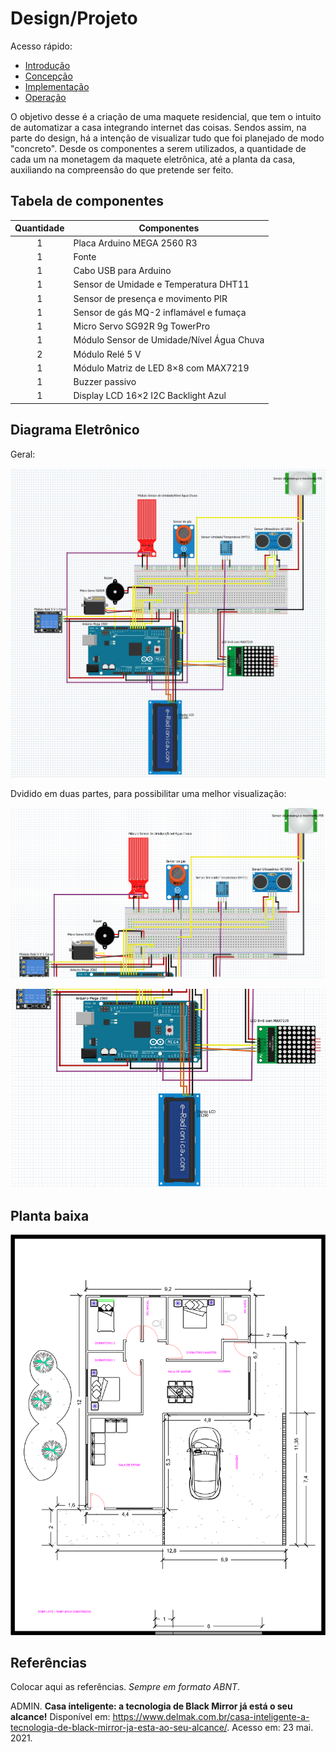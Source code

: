 # Design/Projeto

Acesso rápido: 
  - [Introdução](./introdução.md)
  - [Concepção](./concepção.md)
  - [Implementação](./implementação.md)
  - [Operação](./operação.md)


O objetivo desse é a criação de uma     maquete    residencial,    que tem o intuito de automatizar a casa integrando internet das coisas. Sendos assim, na parte do design,  há a intenção de visualizar tudo que foi planejado de modo "concreto". Desde os componentes  a serem utilizados, a quantidade de cada um na monetagem da maquete eletrônica, até a planta da casa, auxiliando na compreensão do que pretende ser feito.

## Tabela de componentes

Quantidade  | Componentes
:---------:   | ------
1           | Placa Arduino MEGA 2560 R3
1           | Fonte
1           | Cabo USB para Arduino
1           | Sensor de Umidade e Temperatura DHT11
1           | Sensor de presença e movimento PIR
1           | Sensor de gás MQ-2 inflamável e fumaça
1           | Micro Servo SG92R 9g TowerPro
1           | Módulo Sensor de Umidade/Nível Água Chuva
2           | Módulo Relé 5 V 
1           | Módulo Matriz de LED 8×8 com MAX7219
1           | Buzzer passivo
1           | Display LCD 16×2 I2C Backlight Azul

## Diagrama Eletrônico

Geral:

![Diagrama](https://github.com/thaislisatchok/Projeto-Integrador-II/blob/main/frittizin.png)

Dvidido em duas partes, para possibilitar uma melhor visualização: 

![Diagrama](https://github.com/thaislisatchok/Projeto-Integrador-II/blob/main/fritzing1.png)

![Diagrama](https://github.com/thaislisatchok/Projeto-Integrador-II/blob/main/fritzing2.png)

## Planta baixa 


![Diagrama](https://github.com/thaislisatchok/Projeto-Integrador-II/blob/main/figura%20da%20planta%20da%20casa.png)

## Referências

Colocar aqui as referências. _Sempre em formato ABNT_.

ADMIN. **Casa inteligente: a tecnologia de Black Mirror já está o seu alcance!** Disponível em: <https://www.delmak.com.br/casa-inteligente-a-tecnologia-de-black-mirror-ja-esta-ao-seu-alcance/>. Acesso em: 23 mai. 2021.


